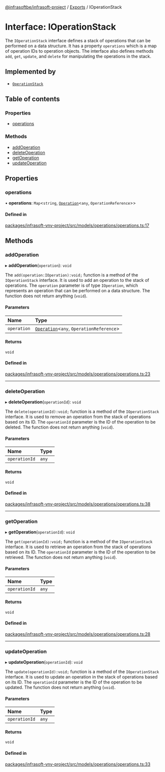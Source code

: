 [@infrasoftbe/infrasoft-project](../README.md) / [Exports](../modules.md) / IOperationStack

# Interface: IOperationStack

The `IOperationStack` interface defines a stack of operations that can be performed on a data
structure. It has a property `operations` which is a map of operation IDs to operation objects. The
interface also defines methods `add`, `get`, `update`, and `delete` for manipulating the operations
in the stack.

## Implemented by

- [`OperationStack`](../classes/OperationStack.md)

## Table of contents

### Properties

- [operations](IOperationStack.md#operations)

### Methods

- [addOperation](IOperationStack.md#addoperation)
- [deleteOperation](IOperationStack.md#deleteoperation)
- [getOperation](IOperationStack.md#getoperation)
- [updateOperation](IOperationStack.md#updateoperation)

## Properties

### operations

• **operations**: `Map`\<`string`, [`Operation`](../classes/Operation.md)\<`any`, `OperationReference`\>\>

#### Defined in

[packages/infrasoft-vnv-project/src/models/operations/operations.ts:17](https://github.com/infrasoftbe/Infrasoft-vnv-ritual-project/blob/8c55713745804fbf004d7add2c4b90690c1560d1/src/models/operations/operations.ts#L17)

## Methods

### addOperation

▸ **addOperation**(`operation`): `void`

The `add(operation:IOperation):void;` function is a method of the `IOperationStack` interface. It
is used to add an operation to the stack of operations. The `operation` parameter is of type
`IOperation`, which represents an operation that can be performed on a data structure. The function
does not return anything (`void`).

#### Parameters

| Name | Type |
| :------ | :------ |
| `operation` | [`Operation`](../classes/Operation.md)\<`any`, `OperationReference`\> |

#### Returns

`void`

#### Defined in

[packages/infrasoft-vnv-project/src/models/operations/operations.ts:23](https://github.com/infrasoftbe/Infrasoft-vnv-ritual-project/blob/8c55713745804fbf004d7add2c4b90690c1560d1/src/models/operations/operations.ts#L23)

___

### deleteOperation

▸ **deleteOperation**(`operationId`): `void`

The `delete(operationId):void;` function is a method of the `IOperationStack` interface. It is used
to remove an operation from the stack of operations based on its ID. The `operationId` parameter is
the ID of the operation to be deleted. The function does not return anything (`void`).

#### Parameters

| Name | Type |
| :------ | :------ |
| `operationId` | `any` |

#### Returns

`void`

#### Defined in

[packages/infrasoft-vnv-project/src/models/operations/operations.ts:38](https://github.com/infrasoftbe/Infrasoft-vnv-ritual-project/blob/8c55713745804fbf004d7add2c4b90690c1560d1/src/models/operations/operations.ts#L38)

___

### getOperation

▸ **getOperation**(`operationId`): `void`

The `get(operationId):void;` function is a method of the `IOperationStack` interface. It is used to
retrieve an operation from the stack of operations based on its ID. The `operationId` parameter is
the ID of the operation to be retrieved. The function does not return anything (`void`).

#### Parameters

| Name | Type |
| :------ | :------ |
| `operationId` | `any` |

#### Returns

`void`

#### Defined in

[packages/infrasoft-vnv-project/src/models/operations/operations.ts:28](https://github.com/infrasoftbe/Infrasoft-vnv-ritual-project/blob/8c55713745804fbf004d7add2c4b90690c1560d1/src/models/operations/operations.ts#L28)

___

### updateOperation

▸ **updateOperation**(`operationId`): `void`

The `update(operationId):void;` function is a method of the `IOperationStack` interface. It is used
to update an operation in the stack of operations based on its ID. The `operationId` parameter is
the ID of the operation to be updated. The function does not return anything (`void`).

#### Parameters

| Name | Type |
| :------ | :------ |
| `operationId` | `any` |

#### Returns

`void`

#### Defined in

[packages/infrasoft-vnv-project/src/models/operations/operations.ts:33](https://github.com/infrasoftbe/Infrasoft-vnv-ritual-project/blob/8c55713745804fbf004d7add2c4b90690c1560d1/src/models/operations/operations.ts#L33)
